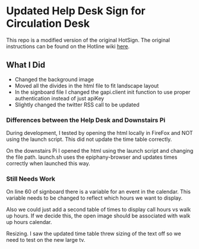 # Updated Help Desk Sign for Circulation Desk
This repo is a modified version of the original HotSign. The original instructions can be found on the Hotline wiki [here](https://webservices.itcs.umich.edu/mediawiki/hotline/index.php/Hotsign_Raspberry_Pi).

## What I Did
* Changed the background image
* Moved all the divides in the html file to fit landscape layout
* In the signboard file I changed the gapi.client init function to use proper authentication instead of just apiKey
* Slightly changed the twitter RSS call to be updated

### Differences between the Help Desk and Downstairs Pi
During development, I tested by opening the html locally in FireFox and NOT using the launch script. This did not update the time table correctly.

On the downstairs Pi I opened the html using the launch script and changing the file path. launch.sh uses the epiphany-browser and updates times correctly when launched this way.

### Still Needs Work
On line 60 of signboard there is a variable for an event in the calendar. This variable needs to be changed to reflect which hours we want to display. 

Also we could just add a second table of times to display call hours vs walk up hours. If we decide this, the open image should be associated with walk up hours calendar.

Resizing. I saw the updated time table threw sizing of the text off so we need to test on the new large tv.
